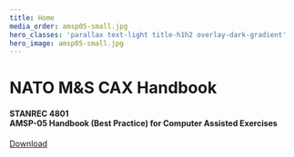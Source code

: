 ```yaml
---
title: Home
media_order: amsp05-small.jpg
hero_classes: 'parallax text-light title-h1h2 overlay-dark-gradient'
hero_image: amsp05-small.jpg
---
```


# NATO M&S **CAX Handbook**
#### STANREC 4801</br> AMSP-05 Handbook (Best Practice) for Computer Assisted Exercises

[Download](https://nso.nato.int/nso/nsdd/APdetails.html?APNo=2269&LA=EN&classes=btn,btn-primary,btn-lg,btn-primary-outline)
